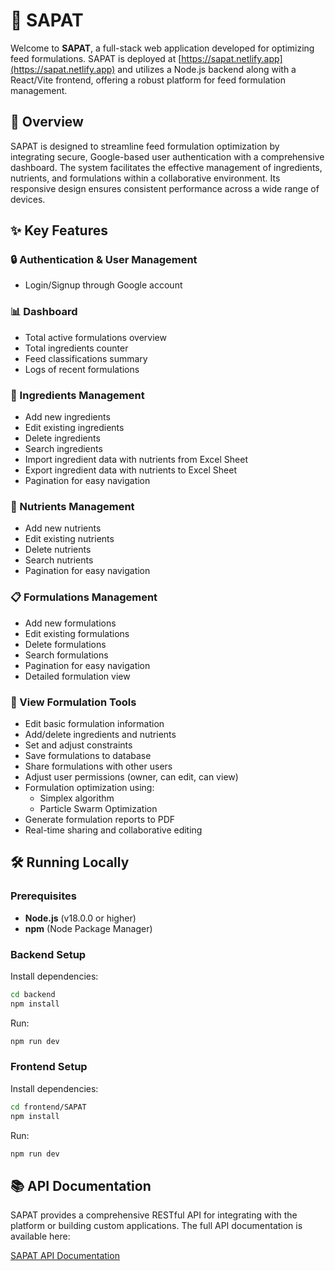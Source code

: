 # 🚀 SAPAT

Welcome to **SAPAT**, a full-stack web application developed for optimizing feed formulations. SAPAT is deployed at [https://sapat.netlify.app](https://sapat.netlify.app) and utilizes a Node.js backend along with a React/Vite frontend, offering a robust platform for feed formulation management.

## 🎉 Overview

SAPAT is designed to streamline feed formulation optimization by integrating secure, Google-based user authentication with a comprehensive dashboard. The system facilitates the effective management of ingredients, nutrients, and formulations within a collaborative environment. Its responsive design ensures consistent performance across a wide range of devices.

## ✨ Key Features

### 🔒 Authentication & User Management
- Login/Signup through Google account

### 📊 Dashboard
- Total active formulations overview
- Total ingredients counter
- Feed classifications summary
- Logs of recent formulations

### 🌾 Ingredients Management
- Add new ingredients
- Edit existing ingredients
- Delete ingredients
- Search ingredients
- Import ingredient data with nutrients from Excel Sheet
- Export ingredient data with nutrients to Excel Sheet
- Pagination for easy navigation

### 🧪 Nutrients Management
- Add new nutrients
- Edit existing nutrients
- Delete nutrients
- Search nutrients
- Pagination for easy navigation

### 📋 Formulations Management
- Add new formulations
- Edit existing formulations
- Delete formulations
- Search formulations
- Pagination for easy navigation
- Detailed formulation view

### 🔬 View Formulation Tools
- Edit basic formulation information
- Add/delete ingredients and nutrients
- Set and adjust constraints
- Save formulations to database
- Share formulations with other users
- Adjust user permissions (owner, can edit, can view)
- Formulation optimization using:
  * Simplex algorithm
  * Particle Swarm Optimization
- Generate formulation reports to PDF
- Real-time sharing and collaborative editing

## 🛠️ Running Locally

### Prerequisites

- **Node.js** (v18.0.0 or higher)
- **npm** (Node Package Manager)

### Backend Setup

Install dependencies:

```bash
cd backend
npm install
```

Run:
```bash
npm run dev
```

### Frontend Setup

Install dependencies:

```bash
cd frontend/SAPAT
npm install
```

Run:
```bash
npm run dev
```

## 📚 API Documentation

SAPAT provides a comprehensive RESTful API for integrating with the platform or building custom applications. The full API documentation is available here:

[SAPAT API Documentation](https://documenter.getpostman.com/view/36732971/2sB2ca5KNV)


